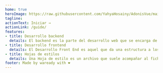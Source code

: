 ```yaml
---
home: true
heroImage: https://raw.githubusercontent.com/YahyaHosainy/AdonisVue/main/adonis-vue-logo.png
tagline: 
actionText: Iniciar →
actionLink: /guide/
features:
- title: Desarrollo backend 
  details: El backend es la parte del desarrollo web que se encarga de que toda la lógica de una página web  funcione. Se trata del conjunto de acciones que pasan en una web pero que no vemos como, por ejemplo, la comunicación con el servidor.
- title: Desarrollo frontend
  details: El Desarrollo Front End es aquel que da una estructura a los datos que aparecen en una interfaz gráfica, con el fin de optimizar la experiencia del usuario. 
- title: Hojas de estilos
  details: Una Hoja de estilo es un archivo que suele acompañar al fichero principal de cualquier página web, con la extensión css, y que se encarga de definir diferentes aspectos relacionados con el formato y el diseño de la web, estableciendo los parámetros que definen las etiquetas utilizadas en el código fuente de la misma.
footer: Made by waready with ❤️
---
```

